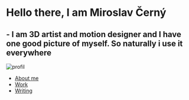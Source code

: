 # Hello there, I am Miroslav Černý
## - I am 3D artist and motion designer and I have one good picture of myself. So naturally i use it everywhere
![profil](https://github.com/MirekCernyIV/english-for-designers1/assets/149397901/ef27686d-1dcd-4873-804b-9c1e3cfcea10)
- [About me](Aboutme.md)
- [Work](work1.md)
- [Writing](writing.md)
  

